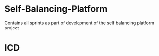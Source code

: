 # Self-Balancing-Platform
Contains all sprints as part of development of the self balancing platform project

# ICD

